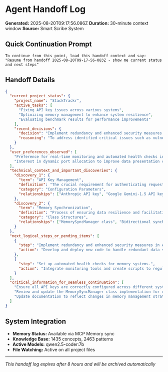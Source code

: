 # Agent Handoff Log

**Generated:** 2025-08-20T09:17:56.086Z
**Duration:** 30-minute context window
**Source:** Smart Scribe System

## Quick Continuation Prompt

```
To continue from this point, load this handoff context and say:
"Resume from handoff 2025-08-20T09-17-56-083Z - show me current status and next steps"
```

## Handoff Details

```json
{
  "current_project_status": {
    "project_name": "StackTrackr",
    "active_tasks": [
      "Fixing API key issues across various systems",
      "Optimizing memory management to enhance system resilience",
      "Evaluating benchmark results for performance improvements"
    ],
    "recent_decisions": {
      "decision": "Implement redundancy and enhanced security measures based on AI memory system review.",
      "reasoning": "To address identified critical issues such as vulnerabilities and lack of fault tolerance."
    }
  },
  "user_preferences_observed": [
    "Preference for real-time monitoring and automated health checks in memory systems",
    "Interest in dynamic port allocation to improve data presentation consistency"
  ],
  "technical_context_and_important_discoveries": {
    "discovery_1": {
      "term": "API Key Management",
      "definition": "The crucial requirement for authenticating requests to various AI APIs.",
      "category": "Configuration Parameters",
      "relationships": ["Anthropic API key", "Google Gemini-1.5 API key"]
    },
    "discovery_2": {
      "term": "Memory Synchronization",
      "definition": "Process of ensuring data resilience and facilitating integration points between persistent JSON memory and MCP Memory.",
      "category": "Class Structures",
      "relationships": ["MemorySyncManager class", "Bidirectional synchronization"]
    }
  },
  "next_logical_steps_or_pending_items": [
    {
      "step": "Implement redundancy and enhanced security measures in AI memory systems based on the review recommendations.",
      "action": "Develop and deploy new code to handle redundant data storage and enhanced encryption."
    },
    {
      "step": "Set up automated health checks for memory systems.",
      "action": "Integrate monitoring tools and create scripts to regularly check system health and report any issues."
    }
  ],
  "critical_information_for_seamless_continuation": [
    "Ensure all API keys are correctly configured across different systems (Anthropic, Google Gemini-1.5).",
    "Review and update the MemorySyncManager class implementation for robustness and efficiency.",
    "Update documentation to reflect changes in memory management strategies and security measures."
  ]
}
```

## System Integration

- **Memory Status:** Available via MCP Memory sync
- **Knowledge Base:** 1435 concepts, 2463 patterns
- **Active Models:** qwen2.5-coder:7b
- **File Watching:** Active on all project files

---
*This handoff log expires after 8 hours and will be archived automatically*
